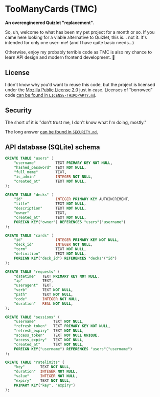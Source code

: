 # TooManyCards (TMC)

**An overengineered Quizlet "replacement".**

So, uh, welcome to what has been my pet project for a month or so. If you came here
looking for a viable alternative to Quizlet, this is... not it. It's intended for only one
user: me! (and I have quite basic needs...)

Otherwise, enjoy my probably terrible code as TMC is also my chance to learn API design
and modern frontend development. 🌺

## License

I don't know why you'd want to reuse this code, but the project is licensed under the
[Mozilla Public License 2.0](./LICENSE.txt) just in case. Licenses of "borrowed" code
[can be found in `LICENSE-THIRDPARTY.md`](./LICENSE-THIRDPARTY.md).

## Security

The short of it is "don't trust me, I don't know what I'm doing, mostly."

The long answer [can be found in `SECURITY.md`.](./SECURITY.md)

## API database (SQLite) schema

```sql
CREATE TABLE "users" (
    "username"         TEXT PRIMARY KEY NOT NULL,
    "hashed_password"  TEXT NOT NULL,
    "full_name"        TEXT,
    "is_admin"         INTEGER NOT NULL,
    "created_at"       TEXT NOT NULL,
);

CREATE TABLE "decks" (
    "id"               INTEGER PRIMARY KEY AUTOINCREMENT,
    "title"            TEXT NOT NULL,
    "description"      TEXT NOT NULL,
    "owner"            TEXT,
    "created_at"       TEXT NOT NULL,
    FOREIGN KEY("owner") REFERENCES "users"("username")
);

CREATE TABLE "cards" (
    "id"               INTEGER PRIMARY KEY NOT NULL,
    "deck_id"          INTEGER NOT NULL,
    "term"             TEXT NOT NULL,
    "definition"       TEXT NOT NULL,
    FOREIGN KEY("deck_id") REFERENCES "decks"("id")
);

CREATE TABLE "requests" (
    "datetime"   TEXT PRIMARY KEY NOT NULL,
    "ip"         TEXT,
    "useragent"  TEXT,
    "verb"       TEXT NOT NULL,
    "path"       TEXT NOT NULL,
    "code"       INTEGER NOT NULL,
    "duration"   REAL NOT NULL,
);

CREATE TABLE "sessions" (
    "username"	      TEXT NOT NULL,
    "refresh_token"	  TEXT PRIMARY KEY NOT NULL,
    "refresh_expiry"  TEXT NOT NULL,
    "access_token"    TEXT NOT NULL UNIQUE,
    "access_expiry"   TEXT NOT NULL,
    "created_at"      TEXT NOT NULL,
    FOREIGN KEY("username") REFERENCES "users"("username")
);

CREATE TABLE "ratelimits" (
    "key"       TEXT NOT NULL,
    "duration"  INTEGER NOT NULL,
    "value"     INTEGER NOT NULL,
    "expiry"    TEXT NOT NULL,
    PRIMARY KEY("key", "expiry")
);
```

